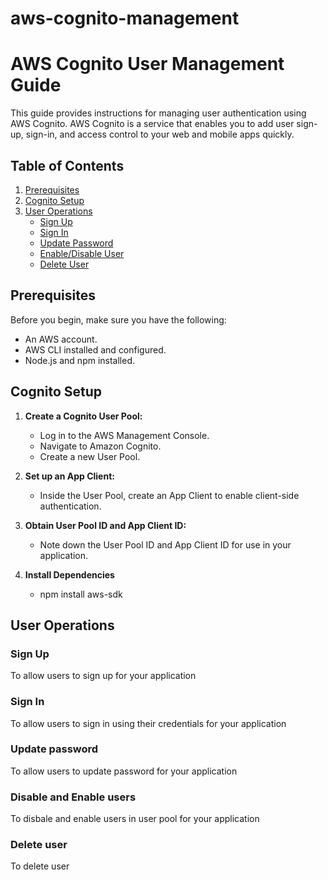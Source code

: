 # aws-cognito-management

# AWS Cognito User Management Guide

This guide provides instructions for managing user authentication using AWS Cognito. AWS Cognito is a service that enables you to add user sign-up, sign-in, and access control to your web and mobile apps quickly.

## Table of Contents

1. [Prerequisites](#prerequisites)
2. [Cognito Setup](#cognito-setup)
3. [User Operations](#user-operations)
   - [Sign Up](#sign-up)
   - [Sign In](#sign-in)
   - [Update Password](#update-password)
   - [Enable/Disable User](#enable-disable-user)
   - [Delete User](#update-password)


## Prerequisites

Before you begin, make sure you have the following:

- An AWS account.
- AWS CLI installed and configured.
- Node.js and npm installed.

## Cognito Setup

1. **Create a Cognito User Pool:**
   - Log in to the AWS Management Console.
   - Navigate to Amazon Cognito.
   - Create a new User Pool.

2. **Set up an App Client:**
   - Inside the User Pool, create an App Client to enable client-side authentication.

3. **Obtain User Pool ID and App Client ID:**
   - Note down the User Pool ID and App Client ID for use in your application.

4. **Install Dependencies**
   - npm install aws-sdk
  

## User Operations

### Sign Up
To allow users to sign up for your application

### Sign In
To allow users to sign in using their credentials for your application

### Update password
To allow users to update password for your application

### Disable and Enable users
To disbale and enable users in user pool for your application

### Delete user
To delete user
